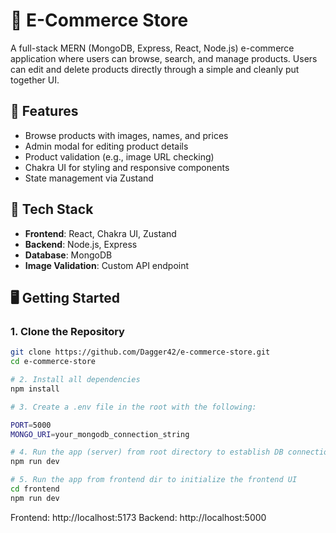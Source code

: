 # 🛒 E-Commerce Store

A full-stack MERN (MongoDB, Express, React, Node.js) e-commerce application where users can browse, search, and manage products. Users can edit and delete products directly through a simple and cleanly put together UI.

## 🚀 Features

- Browse products with images, names, and prices
- Admin modal for editing product details
- Product validation (e.g., image URL checking)
- Chakra UI for styling and responsive components
- State management via Zustand

## 🧰 Tech Stack

- **Frontend**: React, Chakra UI, Zustand
- **Backend**: Node.js, Express
- **Database**: MongoDB
- **Image Validation**: Custom API endpoint

## 🖥️ Getting Started

### 1. Clone the Repository

```bash
git clone https://github.com/Dagger42/e-commerce-store.git
cd e-commerce-store

# 2. Install all dependencies
npm install

# 3. Create a .env file in the root with the following:

PORT=5000
MONGO_URI=your_mongodb_connection_string

# 4. Run the app (server) from root directory to establish DB connection
npm run dev

# 5. Run the app from frontend dir to initialize the frontend UI
cd frontend
npm run dev
```

Frontend: http://localhost:5173
Backend: http://localhost:5000
